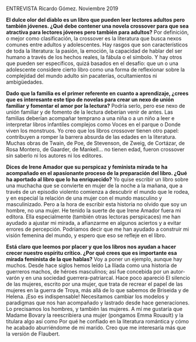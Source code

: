 


ENTREVISTA
Ricardo Gómez. Noviembre 2019 



**El dulce olor del diablo es un libro que pueden leer lectores adultos pero también jóvenes. ¿Qué debe contener una novela crossover para que sea atractiva para lectores jóvenes pero también para adultos?**
Por definición, o mejor como clasificación, la crossover es la literatura que busca nexos comunes entre adultos y adolescentes. Hay rasgos que son característicos de toda la literatura: la pasión, la emoción, la capacidad de hablar del ser humano a través de los hechos reales, la fábula o el símbolo. Y hay otros que pueden ser específicos, quizá basados en el desafío: que un o una adolescente considere cierto libro como una forma de reflexionar sobre la complejidad del mundo adulto sin pacaterías, ocultamientos ni ambigüedades. 

**Dado que la familia es el primer referente en cuanto a aprendizaje, ¿crees que es interesante este tipo de novelas para crear un nexo de unión familiar y fomentar el amor por la lectura?**
Podría serlo, pero ese nexo de unión familiar y de fomento de la lectura deberían venir de antes. Las familias deberían acompañar temprano a una niña o a un niño a leer e interpretar libros infantiles complejos como Voces en el parque o Donde viven los monstruos. Yo creo que los libros crossover tienen otro papel: contribuyen a romper la barrera absurda de las edades en la literatura. Muchas obras de Twain, de Poe, de Stevenson, de Zweig, de Cortázar, de Rosa Montero, de Gaarder, de Mankell… no tienen edad, fueron crossover sin saberlo ni los autores ni los editores. 

**Dices de Irene Amador que su perspicaz y feminista mirada te ha acompañado en el apasionante proceso de la preparación del libro. ¿Qué ha aportado al libro que lo ha enriquecido?**
Yo quise escribir un libro sobre una muchacha que se convierte en mujer de la noche a la mañana, que a través de un episodio violento comienza a descubrir el mundo que le rodea, y en especial la relación de una mujer con el mundo masculino y masculinizado. Pero a la hora de escribir esta historia no olvido que soy un hombre, no una mujer. He tenido la suerte de que Irene Amador fuera mi editora. Ella especialmente (también otras lectoras perspicaces) me han ayudado a ajustar mi mirada, a afianzarme en algunos aciertos y a evitar errores de percepción. Podríamos decir que me han ayudado a construir mi visión femenina del mundo, y espero que eso se refleje en el libro.   

**Está claro que leemos por placer y que los libros nos ayudan a hacer crecer nuestro espíritu crítico. ¿Por qué crees que es importante esa mirada feminista de la que hablas?**
Voy a poner un ejemplo, aunque hay muchos. Desde hace siglos hemos leído La Ilíada como una historia de guerreros machos, de héroes masculinos; así fue concebida por un autor-varón y en una sociedad guerrera-patriarcal. Hace poco apareció El silencio de las mujeres, escrito por una mujer, que trata de recrear el papel de las mujeres en la guerra de Troya, más allá de lo que sabemos de Briseida y de Helena. ¡Eso es indispensable! Necesitamos cambiar los modelos y paradigmas que nos han acompañado y lastrado desde hace generaciones. Lo precisamos los hombres, y también las mujeres. A mí me gustaría que Madame Bovary la reescribiera una mujer (pongamos Emma Rouault) y la titulara algo así como Por qué he confiado en la literatura romántica y cómo he acabado aburriéndome de mi marido. Creo que me interesaría más que la versión de Flaubert. 
